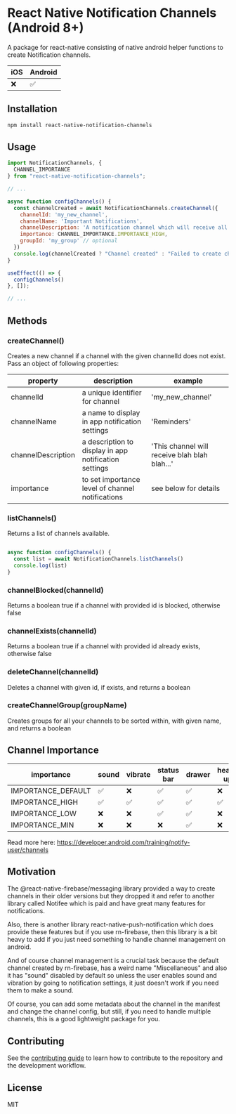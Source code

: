 # React Native Notification Channels (Android 8+)

A package for react-native consisting of native android helper functions to create Notification channels.

iOS  | Android
------------- | -------------
❌ | ✅

## Installation

```sh
npm install react-native-notification-channels
```

## Usage

```js
import NotificationChannels, { 
  CHANNEL_IMPORTANCE 
} from "react-native-notification-channels";

// ...

async function configChannels() {
  const channelCreated = await NotificationChannels.createChannel({
    channelId: 'my_new_channel',
    channelName: 'Important Notifications',
    channelDescription: 'A notification channel which will receive all the important notifications from this app',
    importance: CHANNEL_IMPORTANCE.IMPORTANCE_HIGH,
    groupId: 'my_group' // optional
  })
  console.log(channelCreated ? "Channel created" : "Failed to create channel")
}

useEffect(() => {
  configChannels()
}, []);

// ...

```

## Methods

### createChannel()

Creates a new channel if a channel with the given channelId does not exist.
Pass an object of following properties:

| property  | description | example
| ------------- | ------------- | ------------- |
| channelId  | a unique identifier for channel  | 'my_new_channel'  |
| channelName  | a name to display in app notification settings  | 'Reminders' |
| channelDescription  | a description to display in app notification settings  | 'This channel will receive blah blah blah...' |
| importance  | to set importance level of channel notifications  | see below for details |

### listChannels()

Returns a list of channels available.

```js

async function configChannels() {
  const list = await NotificationChannels.listChannels()
  console.log(list)
}

```

### channelBlocked(channelId)

Returns a boolean true if a channel with provided id is blocked, otherwise false

### channelExists(channelId)

Returns a boolean true if a channel with provided id already exists, otherwise false

### deleteChannel(channelId)

Deletes a channel with given id, if exists, and returns a boolean

### createChannelGroup(groupName)

Creates groups for all your channels to be sorted within, with given name, and returns a boolean

## Channel Importance

| importance  | sound | vibrate | status bar | drawer | heads up |
| ------------- | ------------- | ------------- | ------------- | ------------- | ------------- |
| IMPORTANCE_DEFAULT | ✅  | ❌  | ✅ | ✅ | ❌ |
| IMPORTANCE_HIGH | ✅  | ✅  | ✅ | ✅ | ✅ |
| IMPORTANCE_LOW | ❌  | ❌  | ✅ | ✅ | ❌ |
| IMPORTANCE_MIN | ❌  | ❌  | ❌ | ✅ | ❌ |

Read more here: https://developer.android.com/training/notify-user/channels

## Motivation

The @react-native-firebase/messaging library provided a way to create channels in their older versions but they dropped it and refer to another library called Notifee which is paid and have great many features for notifications.

Also, there is another library react-native-push-notification which does provide these features but if you use rn-firebase, then this library is a bit heavy to add if you just need something to handle channel management on android.

And of course channel management is a crucial task because the default channel created by rn-firebase, has a weird name "Miscellaneous" and also it has "sound" disabled by default so unless the user enables sound and vibration by going to notification settings, it just doesn't work if you need them to make a sound. 

Of course, you can add some metadata about the channel in the manifest and change the channel config, but still, if you need to handle multiple channels, this is a good lightweight package for you.

## Contributing

See the [contributing guide](CONTRIBUTING.md) to learn how to contribute to the repository and the development workflow.

## License

MIT
